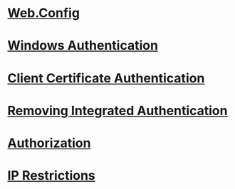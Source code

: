 # [Web.Config](web.config.md)
# [Windows Authentication](windows.md)
# [Client Certificate Authentication](client-cert.md)
# [Removing Integrated Authentication](remove-integrated.md)
# [Authorization](authorization.md)
# [IP Restrictions](ip-restrictions.md)